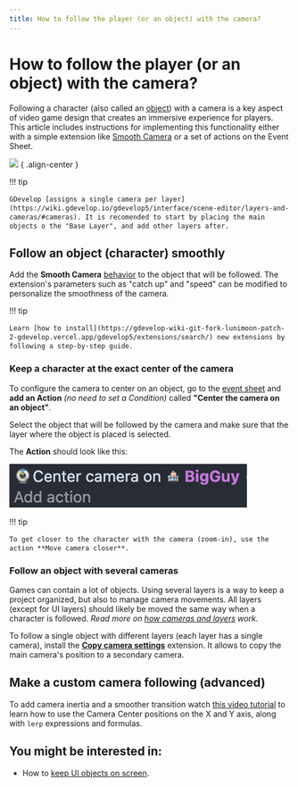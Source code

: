 ```yaml
---
title: How to follow the player (or an object) with the camera?
---
```

# How to follow the player (or an object) with the camera?

Following a character (also called an [object](https://wiki.gdevelop.io/gdevelop5/objects)) with a camera is a key aspect of video game design that creates an immersive experience for players.
This article includes instructions for implementing this functionality either with a simple extension like [Smooth Camera](https://wiki.gdevelop.io/gdevelop5/extensions/smooth-camera/reference) or a set of actions on the Event Sheet.

![](/gdevelop5/tutorials/follow-player-with-camera/follow_object_with_camera.gif)
{ .align-center }

!!! tip

    GDevelop [assigns a single camera per layer](https://wiki.gdevelop.io/gdevelop5/interface/scene-editor/layers-and-cameras/#cameras). It is recomended to start by placing the main objects o the "Base Layer", and add other layers after. 


## Follow an object (character) smoothly

Add the **Smooth Camera** [behavior](https://wiki.gdevelop.io/gdevelop5/behaviors#adding_a_behavior_to_an_object) to the object that will be followed.
The extension's parameters such as "catch up" and "speed" can be modified to personalize the smoothness of the camera.

!!! tip

    Learn [how to install](https://gdevelop-wiki-git-fork-lunimoon-patch-2-gdevelop.vercel.app/gdevelop5/extensions/search/) new extensions by following a step-by-step guide.


### Keep a character at the exact center of the camera

To configure the camera to center on an object, go to the [event sheet](https://wiki.gdevelop.io/gdevelop5/events) and **add an Action** *(no need to set a Condition)* called **"Center the camera on an object"**.

Select the object that will be followed by the camera and make sure that the layer where the object is placed is selected.

The **Action** should look like this:

![](pasted/20230316-155732.png)

!!! tip

    To get closer to the character with the camera (zoom-in), use the action **Move camera closer**.
    
### Follow an object with several cameras

Games can contain a lot of objects. Using several layers is a way to keep a project organized, but also to manage camera movements. All layers (except for UI layers) should likely be moved the same way when a character is followed. *Read more on [how cameras and layers](https://wiki.gdevelop.io/gdevelop5/interface/scene-editor/layers-and-cameras/#dimensions-and-angle-of-the-camera) work.*

To follow a single object with different layers (each layer has a single camera), install the **[Copy camera settings](https://wiki.gdevelop.io/gdevelop5/extensions/copy-camera-settings/)** extension. It allows to copy the main camera's position to a secondary camera.


## Make a custom camera following (advanced)

To add camera inertia and a smoother transition watch [this video tutorial](https://youtu.be/yUNisggNh7s?t=84) to learn how to use the Camera Center positions on the X and Y axis, along with `lerp` expressions and formulas.


## You might be interested in:
- How to [keep UI objects on screen](/gdevelop5/tutorials/keep-ui-on-screen).
